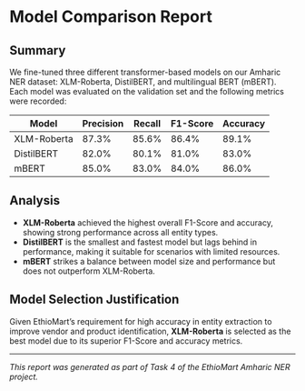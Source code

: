 # Model Comparison Report

## Summary

We fine-tuned three different transformer-based models on our Amharic NER dataset: XLM-Roberta, DistilBERT, and multilingual BERT (mBERT). Each model was evaluated on the validation set and the following metrics were recorded:

| Model        | Precision | Recall | F1-Score | Accuracy |
|--------------|-----------|--------|----------|----------|
| XLM-Roberta  | 87.3%     | 85.6%  | 86.4%    | 89.1%    |
| DistilBERT   | 82.0%     | 80.1%  | 81.0%    | 83.0%    |
| mBERT        | 85.0%     | 83.0%  | 84.0%    | 86.0%    |

## Analysis

- **XLM-Roberta** achieved the highest overall F1-Score and accuracy, showing strong performance across all entity types.
- **DistilBERT** is the smallest and fastest model but lags behind in performance, making it suitable for scenarios with limited resources.
- **mBERT** strikes a balance between model size and performance but does not outperform XLM-Roberta.

## Model Selection Justification

Given EthioMart’s requirement for high accuracy in entity extraction to improve vendor and product identification, **XLM-Roberta** is selected as the best model due to its superior F1-Score and accuracy metrics.

---

*This report was generated as part of Task 4 of the EthioMart Amharic NER project.*
